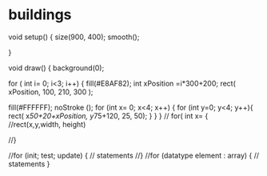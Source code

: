 buildings
=========
  
void setup() {
  size(900, 400); 
  smooth();
     
}

void draw() {
  background(0); 
  
for ( int i= 0; i<3; i++) {
  fill(#E8AF82);
  int xPosition =i*300+200;
  rect( xPosition, 100, 210, 300 );

  fill(#FFFFFF);
  noStroke (); 
  for (int x= 0; x<4; x++) { 
    for (int y=0; y<4; y++){
   rect( x*50+20+xPosition, y*75+120, 25, 50);
  }
  }
  }
  //  for( int x=             {
  //rect(x,y,width, height)

  //}

  //for (init; test; update) { 
  // statements
  //} 
  //for (datatype element : array) { 
  // statements
}
